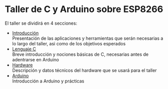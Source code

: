 # Taller de C y Arduino sobre ESP8266

El taller se dividirá en 4 secciones:

- [Introducción](introduccion)    
Presentación de las aplicaciones y herramientas que serán necesarias a lo largo del taller, asi como de los objetivos esperados
- [Lenguaje C](lenguaje-c)    
Breve introducción y nociones básicas de C, necesarias antes de adentrarse en Arduino
- [Hardware](hardware)    
Descripción y datos técnicos del hardware que se usará para el taller
- [Arduino](arduino/introduccion.md)    
Introducción a Arduino y prácticas